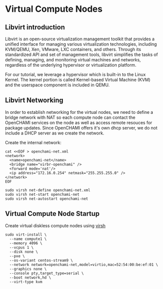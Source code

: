 # Virtual Compute Nodes

## Libvirt introduction

Libvirt is an open-source virtualization management toolkit that provides a unified interface for managing various virtualization technologies, including KVM/QEMU, Xen, VMware, LXC containers, and others. Through its standardized API and set of management tools, libvirt simplifies the tasks of defining, managing, and monitoring virtual machines and networks, regardless of the underlying hypervisor or virtualization platform.

For our tutorial, we leverage a hypervisor which is built-in to the Linux Kernel. The kernel portion is called Kernel-based Virtual Machine (KVM) and the userspace component is included in QEMU.

## Libvirt Networking

In order to establish networking for the virtual nodes, we need to define a bridge network with NAT so each compute node can contact the OpenCHAMI services on the node as well as access remote resouces for package updates.  Since OpenCHAMI offers it's own dhcp server, we do not include a DHCP server as we create the network.

Create the internal network:
```
cat <<EOF > openchami-net.xml
<network>
  <name>openchami-net</name>
  <bridge name="virbr-openchami" />
  <forward mode='nat'/>
  <ip address="172.16.0.254" netmask="255.255.255.0" />
</network>
EOF

sudo virsh net-define openchami-net.xml
sudo virsh net-start openchami-net
sudo virsh net-autostart openchami-net
```

## Virtual Compute Node Startup

Create virtual diskless compute nodes using [virsh](https://www.libvirt.org/index.html)

```
sudo virt-install \
  --name compute1 \
  --memory 4096 \
  --vcpus 1 \
  --disk none \
  --pxe \
  --os-variant centos-stream9 \
  --network network=openchami-net,model=virtio,mac=52:54:00:be:ef:01 \
  --graphics none \
  --console pty,target_type=serial \
  --boot network,hd \
  --virt-type kvm
```
